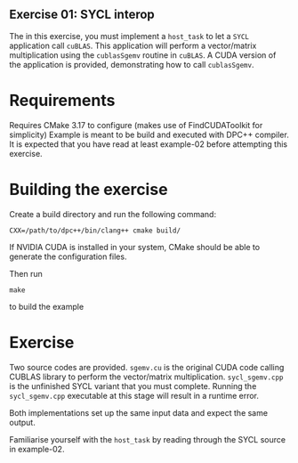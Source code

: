 Exercise 01: SYCL interop
-------------------------------

The in this exercise, you must implement a `host_task` to let a `SYCL` application call `cuBLAS`.
This application will perform a vector/matrix multiplication using the `cublasSgemv` routine in `cuBLAS`.
A CUDA version of the application is provided, demonstrating how to call `cublasSgemv`.

Requirements
==============

Requires CMake 3.17 to configure (makes use of FindCUDAToolkit for simplicity)
Example is meant to be build and executed with DPC++ compiler.
It is expected that you have read at least example-02 before attempting this exercise.


Building the exercise
=====================


Create a build directory and run the following command:

```
CXX=/path/to/dpc++/bin/clang++ cmake build/
```

If NVIDIA CUDA is installed in your system, CMake should be able to generate
the configuration files.

Then run 

```
make
```

to build the example

Exercise
=========

Two source codes are provided. `sgemv.cu` is the original CUDA code calling
CUBLAS library to perform the vector/matrix multiplication.
`sycl_sgemv.cpp` is the unfinished SYCL variant that you must complete.
Running the `sycl_sgemv.cpp` executable at this stage will result in a runtime error.

Both implementations set up the same input data and expect the same output.

Familiarise yourself with the `host_task` by reading through the SYCL source in example-02.